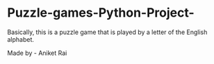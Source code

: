 # Puzzle-games-Python-Project-

Basically, this is a puzzle game that is played by a letter of the English alphabet.


Made by - Aniket Rai

